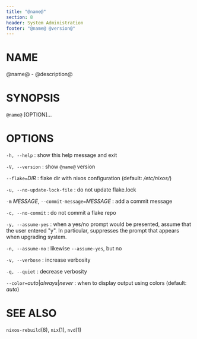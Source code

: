 ```yaml
---
title: "@name@"
section: 8
header: System Administration
footer: "@name@ @version@"
---
```


# NAME
@name@ - @description@

# SYNOPSIS
`@name@` [OPTION]...

# OPTIONS
`-h, --help`
: show this help message and exit

`-V, --version`
: show `@name@` version

`--flake=`*DIR*
: flake dir with nixos configuration (default: */etc/nixos/*)

`-u, --no-update-lock-file`
: do not update flake.lock

`-m` *MESSAGE*, `--commit-message=`*MESSAGE*
: add a commit message

`-c, --no-commit`
: do not commit a flake repo

`-y, --assume-yes`
: when a yes/no prompt would be presented, assume that the user entered "y".
  In particular, suppresses the prompt that appears when upgrading system.

`-n, --assume-no`
: likewise `--assume-yes`, but no

`-v, --verbose`
: increase verbosity

`-q, --quiet`
: decrease verbosity

`--color=`*auto*|*always*|*never*
: when to display output using colors (default: *auto*)

# SEE ALSO
`nixos-rebuild`(8), `nix`(1), `nvd`(1) 
